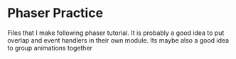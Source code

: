 # Phaser Practice  
Files that I make following phaser tutorial. It is probably a good idea to put overlap and event handlers in their own module. Its maybe also a good idea to group animations together